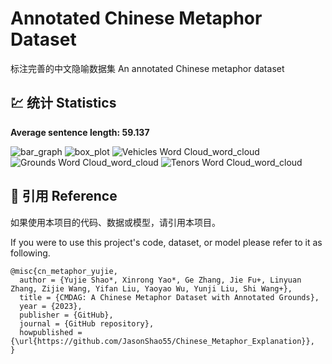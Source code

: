 
# Annotated Chinese Metaphor Dataset
标注完善的中文隐喻数据集
An annotated Chinese metaphor dataset

## 💹 统计 Statistics

**Average sentence length: 59.137**

![bar_graph](https://github.com/JasonShao55/Chinese_Metaphor_Explanation/assets/61415289/90855b57-e8fe-446c-90fb-c3922fc6b2cf)
![box_plot](https://github.com/JasonShao55/Chinese_Metaphor_Explanation/assets/61415289/735d3246-9f87-4ff2-99c5-e967e032f4ea)
![Vehicles Word Cloud_word_cloud](https://github.com/JasonShao55/Chinese_Metaphor_Explanation/assets/61415289/625be7bd-30c8-4661-b693-8fb3b44e376f)
![Grounds Word Cloud_word_cloud](https://github.com/JasonShao55/Chinese_Metaphor_Explanation/assets/61415289/f940ac97-f337-48d2-8531-b53f5d9fd8df)
![Tenors Word Cloud_word_cloud](https://github.com/JasonShao55/Chinese_Metaphor_Explanation/assets/61415289/464be73b-ed83-49c3-84dd-d9d8226569a9)


## 📌 引用  Reference

如果使用本项目的代码、数据或模型，请引用本项目。

If you were to use this project's code, dataset, or model please refer to it as following.

```
@misc{cn_metaphor_yujie,
  author = {Yujie Shao*, Xinrong Yao*, Ge Zhang, Jie Fu+, Linyuan Zhang, Zijie Wang, Yifan Liu, Yaoyao Wu, Yunji Liu, Shi Wang+},
  title = {CMDAG: A Chinese Metaphor Dataset with Annotated Grounds},
  year = {2023},
  publisher = {GitHub},
  journal = {GitHub repository},
  howpublished = {\url{https://github.com/JasonShao55/Chinese_Metaphor_Explanation}},
}
```

